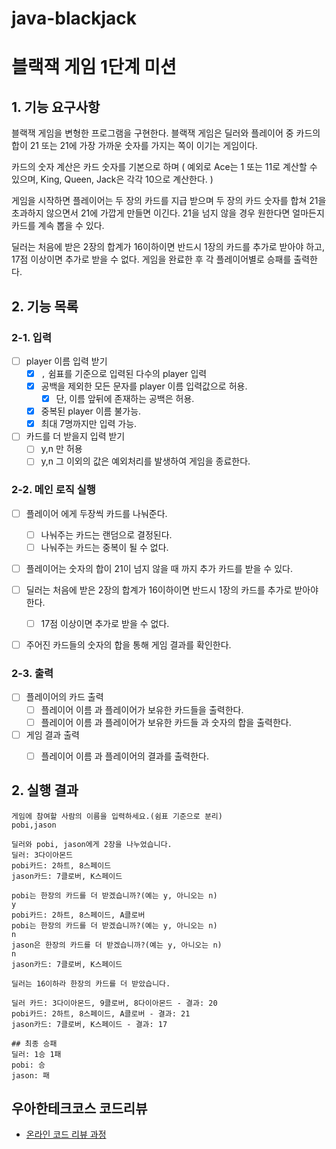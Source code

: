 # java-blackjack

# 블랙잭 게임 1단계 미션

## 1. 기능 요구사항

블랙잭 게임을 변형한 프로그램을 구현한다.
블랙잭 게임은 딜러와 플레이어 중 카드의 합이 21 또는 21에 가장 가까운 숫자를 가지는 쪽이 이기는 게임이다.

카드의 숫자 계산은 카드 숫자를 기본으로 하며
( 예외로 Ace는 1 또는 11로 계산할 수 있으며, King, Queen, Jack은 각각 10으로 계산한다. )

게임을 시작하면 플레이어는 두 장의 카드를 지급 받으며
두 장의 카드 숫자를 합쳐 21을 초과하지 않으면서 21에 가깝게 만들면 이긴다.
21을 넘지 않을 경우 원한다면 얼마든지 카드를 계속 뽑을 수 있다.

딜러는 처음에 받은 2장의 합계가 16이하이면 반드시 1장의 카드를 추가로 받아야 하고, 17점 이상이면 추가로 받을 수 없다.
게임을 완료한 후 각 플레이어별로 승패를 출력한다.

## 2. 기능 목록

### 2-1. 입력

- [ ] player 이름 입력 받기
    - [x] `,` 쉼표를 기준으로 입력된 다수의 player 입력
    - [x] 공백을 제외한 모든 문자를 player 이름 입력값으로 허용.
        - [x] 단, 이름 앞뒤에 존재하는 공백은 허용.
    - [x] 중복된 player 이름 불가능.
    - [x] 최대 7명까지만 입력 가능.
- [ ] 카드를 더 받을지 입력 받기
    - [ ] y,n 만 허용
    - [ ] y,n 그 이외의 값은 예외처리를 발생하여 게임을 종료한다.

### 2-2. 메인 로직 실행

- [ ] 플레이어 에게 두장씩 카드를 나눠준다.
    - [ ] 나눠주는 카드는 랜덤으로 결정된다.
    - [ ] 나눠주는 카드는 중복이 될 수 없다.

- [ ] 플레이어는 숫자의 합이 21이 넘지 않을 때 까지 추가 카드를 받을 수 있다.

- [ ] 딜러는 처음에 받은 2장의 합계가 16이하이면 반드시 1장의 카드를 추가로 받아야 한다.
    - [ ] 17점 이상이면 추가로 받을 수 없다.

- [ ] 주어진 카드들의 숫자의 합을 통해 게임 결과를 확인한다.

### 2-3. 출력

- [ ] 플레이어의 카드 출력
    - [ ] 플레이어 이름 과 플레이어가 보유한 카드들을 출력한다.
    - [ ] 플레이어 이름 과 플레이어가 보유한 카드들 과 숫자의 합을 출력한다.
- [ ] 게임 결과 출력
    - [ ] 플레이어 이름 과 플레이어의 결과를 출력한다.


## 2. 실행 결과

```
게임에 참여할 사람의 이름을 입력하세요.(쉼표 기준으로 분리)
pobi,jason

딜러와 pobi, jason에게 2장을 나누었습니다.
딜러: 3다이아몬드
pobi카드: 2하트, 8스페이드
jason카드: 7클로버, K스페이드

pobi는 한장의 카드를 더 받겠습니까?(예는 y, 아니오는 n)
y
pobi카드: 2하트, 8스페이드, A클로버
pobi는 한장의 카드를 더 받겠습니까?(예는 y, 아니오는 n)
n
jason은 한장의 카드를 더 받겠습니까?(예는 y, 아니오는 n)
n
jason카드: 7클로버, K스페이드

딜러는 16이하라 한장의 카드를 더 받았습니다.

딜러 카드: 3다이아몬드, 9클로버, 8다이아몬드 - 결과: 20
pobi카드: 2하트, 8스페이드, A클로버 - 결과: 21
jason카드: 7클로버, K스페이드 - 결과: 17

## 최종 승패
딜러: 1승 1패
pobi: 승 
jason: 패
```

## 우아한테크코스 코드리뷰

- [온라인 코드 리뷰 과정](https://github.com/woowacourse/woowacourse-docs/blob/master/maincourse/README.md)
